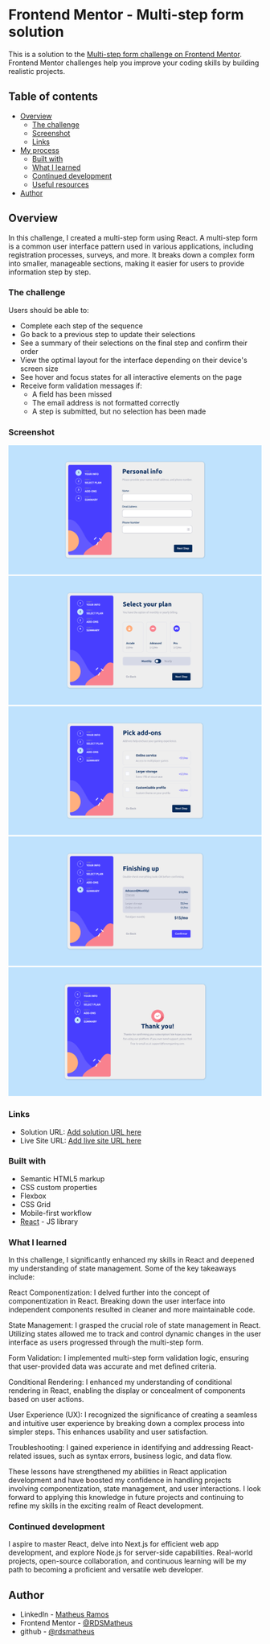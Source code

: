 # Frontend Mentor - Multi-step form solution

This is a solution to the [Multi-step form challenge on Frontend Mentor](https://www.frontendmentor.io/challenges/multistep-form-YVAnSdqQBJ). Frontend Mentor challenges help you improve your coding skills by building realistic projects.

## Table of contents

- [Overview](#overview)
  - [The challenge](#the-challenge)
  - [Screenshot](#screenshot)
  - [Links](#links)
- [My process](#my-process)
  - [Built with](#built-with)
  - [What I learned](#what-i-learned)
  - [Continued development](#continued-development)
  - [Useful resources](#useful-resources)
- [Author](#author)

## Overview

In this challenge, I created a multi-step form using React. A multi-step form is a common user interface pattern used in various applications, including registration processes, surveys, and more. It breaks down a complex form into smaller, manageable sections, making it easier for users to provide information step by step.

### The challenge

Users should be able to:

- Complete each step of the sequence
- Go back to a previous step to update their selections
- See a summary of their selections on the final step and confirm their order
- View the optimal layout for the interface depending on their device's screen size
- See hover and focus states for all interactive elements on the page
- Receive form validation messages if:
  - A field has been missed
  - The email address is not formatted correctly
  - A step is submitted, but no selection has been made

### Screenshot

![Screeshot1](./screenshots/screenshot1.png)
![Screeshot2](./screenshots/screenshot2.png)
![Screeshot3](./screenshots/screenshot3.png)
![Screeshot4](./screenshots/screenshot4.png)
![Screeshot5](./screenshots/screenshot5.png)

### Links

- Solution URL: [Add solution URL here](https://your-solution-url.com)
- Live Site URL: [Add live site URL here](https://your-live-site-url.com)

### Built with

- Semantic HTML5 markup
- CSS custom properties
- Flexbox
- CSS Grid
- Mobile-first workflow
- [React](https://reactjs.org/) - JS library

### What I learned

In this challenge, I significantly enhanced my skills in React and deepened my understanding of state management. Some of the key takeaways include:

React Componentization: I delved further into the concept of componentization in React. Breaking down the user interface into independent components resulted in cleaner and more maintainable code.

State Management: I grasped the crucial role of state management in React. Utilizing states allowed me to track and control dynamic changes in the user interface as users progressed through the multi-step form.

Form Validation: I implemented multi-step form validation logic, ensuring that user-provided data was accurate and met defined criteria.

Conditional Rendering: I enhanced my understanding of conditional rendering in React, enabling the display or concealment of components based on user actions.

User Experience (UX): I recognized the significance of creating a seamless and intuitive user experience by breaking down a complex process into simpler steps. This enhances usability and user satisfaction.

Troubleshooting: I gained experience in identifying and addressing React-related issues, such as syntax errors, business logic, and data flow.

These lessons have strengthened my abilities in React application development and have boosted my confidence in handling projects involving componentization, state management, and user interactions. I look forward to applying this knowledge in future projects and continuing to refine my skills in the exciting realm of React development.

### Continued development

I aspire to master React, delve into Next.js for efficient web app development, and explore Node.js for server-side capabilities. Real-world projects, open-source collaboration, and continuous learning will be my path to becoming a proficient and versatile web developer.

## Author

- LinkedIn - [Matheus Ramos](www.linkedin.com/in/matheus-r-d-s)
- Frontend Mentor - [@RDSMatheus](https://www.frontendmentor.io/profile/RDSMatheus)
- github - [@rdsmatheus](https://github.com/RDSMatheus)


